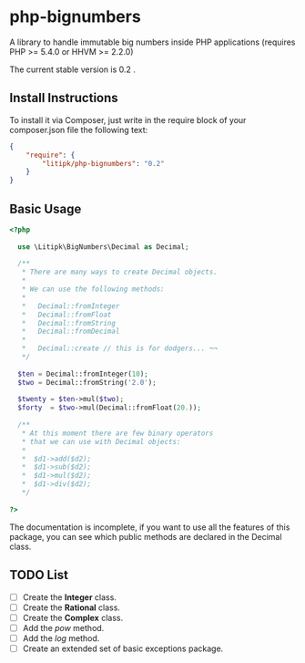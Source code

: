 php-bignumbers
==============

A library to handle immutable big numbers inside PHP applications
(requires PHP >= 5.4.0 or HHVM >= 2.2.0)

The current stable version is 0.2 .

## Install Instructions

To install it via Composer, just write in the require block of your
composer.json file the following text:

```json
{
    "require": {
        "litipk/php-bignumbers": "0.2"
    }
}
```

## Basic Usage

```php
<?php
  
  use \Litipk\BigNumbers\Decimal as Decimal;
  
  /**
   * There are many ways to create Decimal objects.
   *
   * We can use the following methods:
   *
   *   Decimal::fromInteger
   *   Decimal::fromFloat
   *   Decimal::fromString
   *   Decimal::fromDecimal
   *
   *   Decimal::create // this is for dodgers... ¬¬
   */
  
  $ten = Decimal::fromInteger(10);
  $two = Decimal::fromString('2.0');
  
  $twenty = $ten->mul($two);
  $forty  = $two->mul(Decimal::fromFloat(20.));
  
  /**
   * At this moment there are few binary operators
   * that we can use with Decimal objects:
   *
   *  $d1->add($d2);
   *  $d1->sub($d2);
   *  $d1->mul($d2);
   *  $d1->div($d2);
   */
  
?>
```

The documentation is incomplete, if you want to use
all the features of this package, you can see which
public methods are declared in the Decimal class.


## TODO List

- [ ] Create the **Integer** class.
- [ ] Create the **Rational** class.
- [ ] Create the **Complex** class.
- [ ] Add the *pow* method.
- [ ] Add the *log* method.
- [ ] Create an extended set of basic exceptions package.
